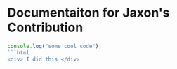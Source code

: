 # Documentaiton for Jaxon's Contribution
```js
console.log("some cool code");
```html
<div> I did this </div>